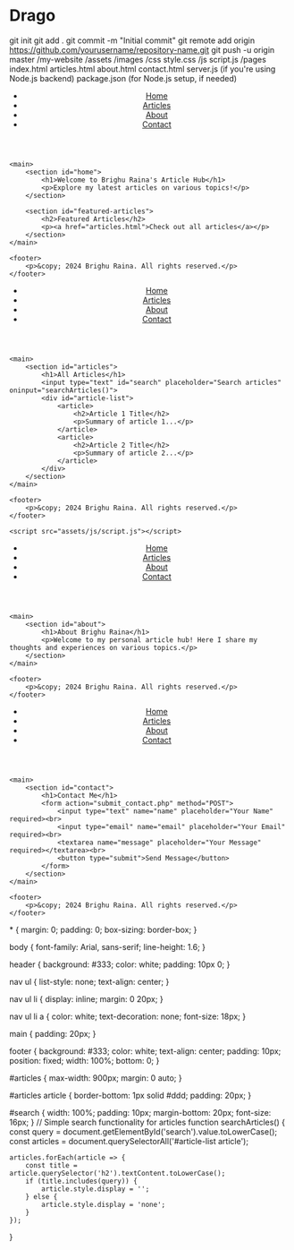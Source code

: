 # Drago
git init
git add .
git commit -m "Initial commit"
git remote add origin https://github.com/yourusername/repository-name.git
git push -u origin master
/my-website
    /assets
        /images
        /css
            style.css
        /js
            script.js
    /pages
        index.html
        articles.html
        about.html
        contact.html
    server.js (if you're using Node.js backend)
    package.json (for Node.js setup, if needed)
    <!DOCTYPE html>
<html lang="en">
<head>
    <meta charset="UTF-8">
    <meta name="viewport" content="width=device-width, initial-scale=1.0">
    <title>Brighu Raina's Articles</title>
    <link rel="stylesheet" href="assets/css/style.css">
</head>
<body>
    <header>
        <nav>
            <ul>
                <li><a href="index.html">Home</a></li>
                <li><a href="articles.html">Articles</a></li>
                <li><a href="about.html">About</a></li>
                <li><a href="contact.html">Contact</a></li>
            </ul>
        </nav>
    </header>

    <main>
        <section id="home">
            <h1>Welcome to Brighu Raina's Article Hub</h1>
            <p>Explore my latest articles on various topics!</p>
        </section>

        <section id="featured-articles">
            <h2>Featured Articles</h2>
            <p><a href="articles.html">Check out all articles</a></p>
        </section>
    </main>

    <footer>
        <p>&copy; 2024 Brighu Raina. All rights reserved.</p>
    </footer>
</body>
</html>
<!DOCTYPE html>
<html lang="en">
<head>
    <meta charset="UTF-8">
    <meta name="viewport" content="width=device-width, initial-scale=1.0">
    <title>Articles - Brighu Raina</title>
    <link rel="stylesheet" href="assets/css/style.css">
</head>
<body>
    <header>
        <nav>
            <ul>
                <li><a href="index.html">Home</a></li>
                <li><a href="articles.html">Articles</a></li>
                <li><a href="about.html">About</a></li>
                <li><a href="contact.html">Contact</a></li>
            </ul>
        </nav>
    </header>

    <main>
        <section id="articles">
            <h1>All Articles</h1>
            <input type="text" id="search" placeholder="Search articles" oninput="searchArticles()">
            <div id="article-list">
                <article>
                    <h2>Article 1 Title</h2>
                    <p>Summary of article 1...</p>
                </article>
                <article>
                    <h2>Article 2 Title</h2>
                    <p>Summary of article 2...</p>
                </article>
            </div>
        </section>
    </main>

    <footer>
        <p>&copy; 2024 Brighu Raina. All rights reserved.</p>
    </footer>

    <script src="assets/js/script.js"></script>
</body>
</html>
<!DOCTYPE html>
<html lang="en">
<head>
    <meta charset="UTF-8">
    <meta name="viewport" content="width=device-width, initial-scale=1.0">
    <title>About - Brighu Raina</title>
    <link rel="stylesheet" href="assets/css/style.css">
</head>
<body>
    <header>
        <nav>
            <ul>
                <li><a href="index.html">Home</a></li>
                <li><a href="articles.html">Articles</a></li>
                <li><a href="about.html">About</a></li>
                <li><a href="contact.html">Contact</a></li>
            </ul>
        </nav>
    </header>

    <main>
        <section id="about">
            <h1>About Brighu Raina</h1>
            <p>Welcome to my personal article hub! Here I share my thoughts and experiences on various topics.</p>
        </section>
    </main>

    <footer>
        <p>&copy; 2024 Brighu Raina. All rights reserved.</p>
    </footer>
</body>
</html>
<!DOCTYPE html>
<html lang="en">
<head>
    <meta charset="UTF-8">
    <meta name="viewport" content="width=device-width, initial-scale=1.0">
    <title>Contact - Brighu Raina</title>
    <link rel="stylesheet" href="assets/css/style.css">
</head>
<body>
    <header>
        <nav>
            <ul>
                <li><a href="index.html">Home</a></li>
                <li><a href="articles.html">Articles</a></li>
                <li><a href="about.html">About</a></li>
                <li><a href="contact.html">Contact</a></li>
            </ul>
        </nav>
    </header>

    <main>
        <section id="contact">
            <h1>Contact Me</h1>
            <form action="submit_contact.php" method="POST">
                <input type="text" name="name" placeholder="Your Name" required><br>
                <input type="email" name="email" placeholder="Your Email" required><br>
                <textarea name="message" placeholder="Your Message" required></textarea><br>
                <button type="submit">Send Message</button>
            </form>
        </section>
    </main>

    <footer>
        <p>&copy; 2024 Brighu Raina. All rights reserved.</p>
    </footer>
</body>
</html>
* {
    margin: 0;
    padding: 0;
    box-sizing: border-box;
}

body {
    font-family: Arial, sans-serif;
    line-height: 1.6;
}

header {
    background: #333;
    color: white;
    padding: 10px 0;
}

nav ul {
    list-style: none;
    text-align: center;
}

nav ul li {
    display: inline;
    margin: 0 20px;
}

nav ul li a {
    color: white;
    text-decoration: none;
    font-size: 18px;
}

main {
    padding: 20px;
}

footer {
    background: #333;
    color: white;
    text-align: center;
    padding: 10px;
    position: fixed;
    width: 100%;
    bottom: 0;
}

#articles {
    max-width: 900px;
    margin: 0 auto;
}

#articles article {
    border-bottom: 1px solid #ddd;
    padding: 20px;
}

#search {
    width: 100%;
    padding: 10px;
    margin-bottom: 20px;
    font-size: 16px;
}
// Simple search functionality for articles
function searchArticles() {
    const query = document.getElementById('search').value.toLowerCase();
    const articles = document.querySelectorAll('#article-list article');
    
    articles.forEach(article => {
        const title = article.querySelector('h2').textContent.toLowerCase();
        if (title.includes(query)) {
            article.style.display = '';
        } else {
            article.style.display = 'none';
        }
    });
}

